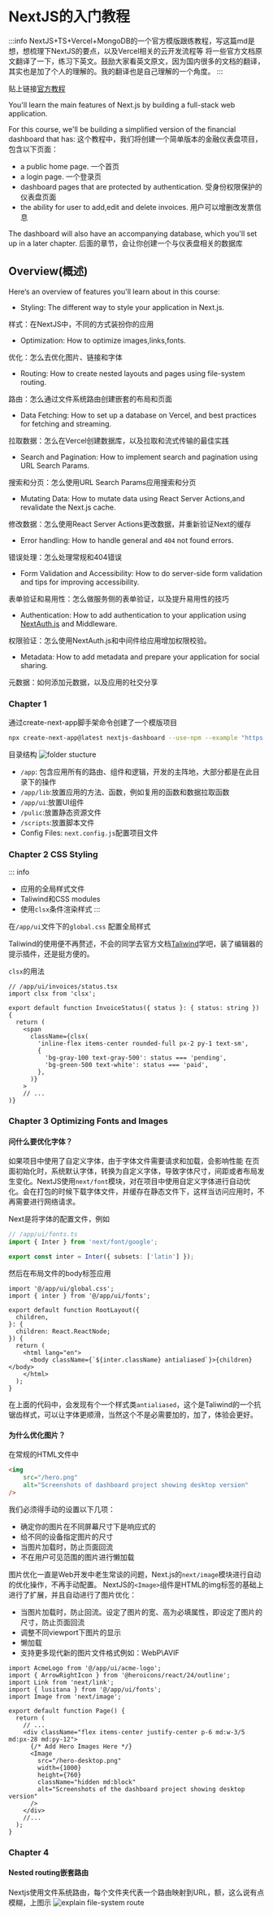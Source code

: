 # NextJS的入门教程

:::info
NextJS+TS+Vercel+MongoDB的一个官方模版跟练教程，写这篇md是想，想梳理下NextJS的要点，以及Vercel相关的云开发流程等
将一些官方文档原文翻译了一下，练习下英文。鼓励大家看英文原文，因为国内很多的文档的翻译，其实也是加了个人的理解的。我的翻译也是自己理解的一个角度。
:::

贴上链接[官方教程](https://nextjs.org/learn)

You'll learn the main features of Next.js by building a full-stack web application.

For this course, we'll be building a simplified version of the financial dashboard that has:
这个教程中，我们将创建一个简单版本的金融仪表盘项目，包含以下页面：
- a public home page. 一个首页
- a login page. 一个登录页
- dashboard pages that are protected by authentication. 受身份权限保护的仪表盘页面
- the ability for user to add,edit and delete invoices. 用户可以增删改发票信息

The dashboard will also have an accompanying database, which you'll set up in a later chapter.
后面的章节，会让你创建一个与仪表盘相关的数据库

## Overview(概述)
Here‘s an overview of features you'll learn about in this course:
- Styling: The different way to style your application in Next.js.

样式：在NextJS中，不同的方式装扮你的应用
- Optimization: How to optimize images,links,fonts.

优化：怎么去优化图片、链接和字体
- Routing: How to create nested layouts and pages using file-system routing.

路由：怎么通过文件系统路由创建嵌套的布局和页面
- Data Fetching: How to set up a database on Vercel, and best practices for fetching and streaming.

拉取数据：怎么在Vercel创建数据库，以及拉取和流式传输的最佳实践
- Search and Pagination: How to implement search and pagination using URL Search Params.

搜索和分页：怎么使用URL Search Params应用搜索和分页
- Mutating Data: How to mutate data using React Server Actions,and revalidate the Next.js cache.

修改数据：怎么使用React Server Actions更改数据，并重新验证Next的缓存
- Error handling: How to handle general and `404` not found errors.

错误处理：怎么处理常规和404错误
- Form Validation and Accessibility: How to do server-side form validation and tips for improving accessibility.

表单验证和易用性：怎么做服务侧的表单验证，以及提升易用性的技巧
- Authentication: How to add authentication to your application using [NextAuth.js](https://next-auth.js.org/) and Middleware.

权限验证：怎么使用NextAuth.js和中间件给应用增加权限校验。
- Metadata: How to add metadata and prepare your application for social sharing.

元数据：如何添加元数据，以及应用的社交分享


### Chapter 1
通过create-next-app脚手架命令创建了一个模版项目
```zsh
npx create-next-app@latest nextjs-dashboard --use-npm --example "https://github.com/vercel/next-learn/tree/main/dashboard/starter-example"
```
目录结构
![folder stucture](https://nextjs.org/_next/image?url=%2Flearn%2Flight%2Flearn-folder-structure.png&w=3840&q=75)

- `/app`: 包含应用所有的路由、组件和逻辑，开发的主阵地，大部分都是在此目录下的操作
- `/app/lib`:放置应用的方法、函数，例如复用的函数和数据拉取函数
- `/app/ui`:放置UI组件
- `/pulic`:放置静态资源文件
- `/scripts`:放置脚本文件
- Config Files: `next.config.js`配置项目文件

### Chapter 2 CSS Styling
::: info
- 应用的全局样式文件
- Taliwind和CSS modules
- 使用`clsx`条件渲染样式
:::

在`/app/ui`文件下的`global.css` 配置全局样式

Taliwind的使用便不再赘述，不会的同学去官方文档[Taliwind](https://tailwindcss.com/)学吧，装了编辑器的提示插件，还是挺方便的。

`clsx`的用法
```tsx
// /app/ui/invoices/status.tsx
import clsx from 'clsx';
 
export default function InvoiceStatus({ status }: { status: string }) {
  return (
    <span
      className={clsx(
        'inline-flex items-center rounded-full px-2 py-1 text-sm',
        {
          'bg-gray-100 text-gray-500': status === 'pending',
          'bg-green-500 text-white': status === 'paid',
        },
      )}
    >
    // ...
)}
```

### Chapter 3 Optimizing Fonts and Images

#### 问什么要优化字体？
如果项目中使用了自定义字体，由于字体文件需要请求和加载，会影响性能
在页面初始化时，系统默认字体，转换为自定义字体，导致字体尺寸，间距或者布局发生变化。NextJS使用`next/font`模块，对在项目中使用自定义字体进行自动优化。会在打包的时候下载字体文件，并缓存在静态文件下，这样当访问应用时，不再需要进行网络请求。

Next是将字体的配置文件，例如
```ts
// /app/ui/fonts.ts
import { Inter } from 'next/font/google';

export const inter = Inter({ subsets: ['latin'] });
```

然后在布局文件的body标签应用

```tsx
import '@/app/ui/global.css';
import { inter } from '@/app/ui/fonts';
 
export default function RootLayout({
  children,
}: {
  children: React.ReactNode;
}) {
  return (
    <html lang="en">
      <body className={`${inter.className} antialiased`}>{children}</body>
    </html>
  );
}
```
在上面的代码中，会发现有个一个样式类`antialiased`，这个是Taliwind的一个抗锯齿样式，可以让字体更顺滑，当然这个不是必需要加的，加了，体验会更好。

#### 为什么优化图片？

在常规的HTML文件中
```html
<img
    src="/hero.png"
    alt="Screenshots of dashboard project showing desktop version"
/>
```
我们必须得手动的设置以下几项：
- 确定你的图片在不同屏幕尺寸下是响应式的
- 给不同的设备指定图片的尺寸
- 当图片加载时，防止页面回流
- 不在用户可见范围的图片进行懒加载

图片优化一直是Web开发中老生常谈的问题，Next.js的`next/image`模块进行自动的优化操作，不再手动配置。
NextJS的`<Image>`组件是HTML的img标签的基础上进行了扩展，并且自动进行了图片优化：
- 当图片加载时，防止回流。设定了图片的宽、高为必填属性，即设定了图片的尺寸，防止页面回流
- 调整不同viewport下图片的显示
- 懒加载
- 支持更多现代新的图片文件格式例如：WebP\AVIF

```tsx
import AcmeLogo from '@/app/ui/acme-logo';
import { ArrowRightIcon } from '@heroicons/react/24/outline';
import Link from 'next/link';
import { lusitana } from '@/app/ui/fonts';
import Image from 'next/image';
 
export default function Page() {
  return (
    // ...
    <div className="flex items-center justify-center p-6 md:w-3/5 md:px-28 md:py-12">
      {/* Add Hero Images Here */}
      <Image
        src="/hero-desktop.png"
        width={1000}
        height={760}
        className="hidden md:block"
        alt="Screenshots of the dashboard project showing desktop version"
      />
    </div>
    //...
  );
}
```

### Chapter 4

#### Nested routing嵌套路由
Nextjs使用文件系统路由，每个文件夹代表一个路由映射到URL，额，这么说有点模糊，上图示
![explain file-system route](https://nextjs.org/_next/image?url=%2Flearn%2Flight%2Ffolders-to-url-segments.png&w=3840&q=75)